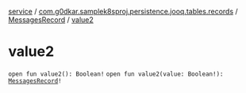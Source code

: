 [service](../../index.md) / [com.g0dkar.samplek8sproj.persistence.jooq.tables.records](../index.md) / [MessagesRecord](index.md) / [value2](./value2.md)

# value2

`open fun value2(): Boolean!`
`open fun value2(value: Boolean!): `[`MessagesRecord`](index.md)`!`